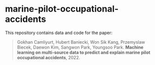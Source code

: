 # marine-pilot-occupational-accidents

This repository contains data and code for the paper:

> Gokhan Camliyurt, Hubert Baniecki, Won Sik Kang, Przemyslaw Biecek, Daewon Kim, Sangwon Park, Youngsoo Park. 
**Machine learning on multi-source data to predict and explain marine pilot occupational accidents**, 2022.
